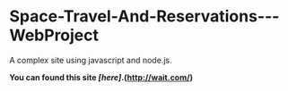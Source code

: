 # Space-Travel-And-Reservations---WebProject
A complex site using javascript and node.js.


**You can found this site _[here]_.(http://wait.com/)**